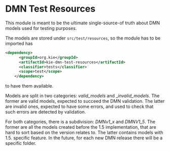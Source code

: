 [//]: # (  Licensed to the Apache Software Foundation &#40;ASF&#41; under one)
[//]: # (  or more contributor license agreements.  See the NOTICE file)
[//]: # (  distributed with this work for additional information)
[//]: # (  regarding copyright ownership.  The ASF licenses this file)
[//]: # (  to you under the Apache License, Version 2.0 &#40;the)
[//]: # (  "License"&#41;; you may not use this file except in compliance)
[//]: # (  with the License.  You may obtain a copy of the License at)
[//]: # ()
[//]: # (    http://www.apache.org/licenses/LICENSE-2.0)
[//]: # ()
[//]: # (  Unless required by applicable law or agreed to in writing,)
[//]: # (  software distributed under the License is distributed on an)
[//]: # (  "AS IS" BASIS, WITHOUT WARRANTIES OR CONDITIONS OF ANY)
[//]: # (  KIND, either express or implied.  See the License for the)
[//]: # (  specific language governing permissions and limitations)
[//]: # (  under the License.)

DMN Test Resources
==================

This module is meant to be the ultimate single-source-of truth about DMN models used for testing purposes.

The models are stored under `src/test/resources`, so the module has to be imported has

```xml
<dependency>
      <groupId>org.kie</groupId>
      <artifactId>kie-dmn-test-resources</artifactId>
      <classifier>tests</classifier>
      <scope>test</scope>
    </dependency>
```

to have them available.

Models are split in two categories: _valid_models_ and __invalid_models_. 
The former are valid models, expected to succeed the DMN validation.
The latter are invalid ones, expected to have some errors, and used to check that such errors are detected by validation.

For both categories, there is a subdivision: _DMNv1_x_ and _DMNV1_5_. 
The former are all the models created before the 1.5 implementation, that are hard to sort based on the version relates to. 
The latter contains models with 1.5. specific feature.
In the future, for each new DMN release there will be a specific folder.